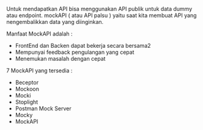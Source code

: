 Untuk mendapatkan API bisa menggunakan API publik untuk data dummy atau endpoint. mockAPI ( atau API palsu ) yaitu saat kita membuat API yang nengembalikkan data yang diinginkan.

Manfaat MockAPI adalah :
- FrontEnd dan Backen dapat bekerja secara bersama2
- Mempunyai feedback pengulangan yang cepat
- Menemukan masalah dengan cepat

7 MockAPI yang tersedia :
- Beceptor
- Mockoon
- Mocki
- Stoplight
- Postman Mock Server
- Mocky
- MockAPI
